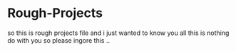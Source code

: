 # Rough-Projects
so this is rough projects file and i just wanted to know you all this is nothing do with you so please ingore this ..
